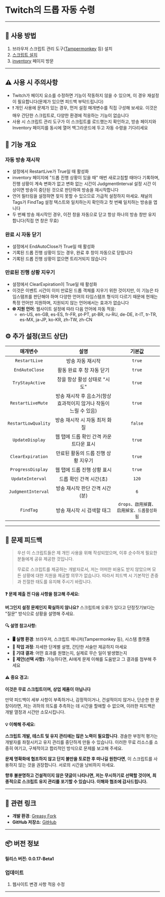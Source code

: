 # **Twitch의 드롭 자동 수령**

---

## **👻 사용 방법**

1. 브라우저 스크립트 관리 도구([Tampermonkey](https://chrome.google.com/webstore/detail/tampermonkey/dhdgffkkebhmkfjojejmpbldmpobfkfo) 등) 설치
2. [스크립트 설치](https://update.greasyfork.org/scripts/474799/Twitch%20%E8%87%AA%E5%8B%95%E9%A0%98%E5%8F%96%E6%8E%89%E5%AF%B6%20%20Auto%20Receive%20Drops.user.js)
3. [inventory](https://www.twitch.tv/drops/inventory) 페이지 방문

---

## **⚠️ 사용 시 주의사항**
- Twitch가 페이지 요소를 수정하면 기능이 작동하지 않을 수 있으며, 이 경우 재설정이 필요합니다(문제가 있으면 피드백 부탁드립니다)
- ❗️ 개인 사용에 문제가 있는 경우, 먼저 설정 매개변수를 직접 구성해 보세요. 이것은 매우 간단한 스크립트로, 다양한 환경에 적응하는 기능이 없습니다
- 사용 시 스크립트 관리 도구가 이 스크립트를 로드했는지 확인하고, 방송 페이지와 Inventory 페이지를 동시에 열어 백그라운드에 두고 자동 수령을 기다리세요


## **📜 기능 개요**

### **자동 방송 재시작**
- 설정에서 RestartLive가 True일 때 활성화
- inventory 페이지에 "드롭 진행 상황이 있을 때" 매번 새로고침할 때마다 기록하며, 진행 상황이 계속 변화가 없고 변화 없는 시간이 JudgmentInterval 설정 시간 이상이면 방송이 중단된 것으로 판단하여 방송을 재시작합니다
- 언어 필터링을 설정하면 찾지 못할 수 있으므로 가급적 설정하지 마세요. 채널의 Tags가 FindTag 설정 텍스트와 일치하는지 확인하고 첫 번째 일치하는 방송을 엽니다
- 두 번째 방송 재시작인 경우, 이전 창을 자동으로 닫고 항상 하나의 방송 창만 유지합니다(직접 연 창은 무효)

### **완료 시 자동 닫기**
- 설정에서 EndAutoClose가 True일 때 활성화
- 기록된 드롭 진행 상황이 있는 경우, 완료 후 창이 자동으로 닫힙니다
- 기록된 드롭 진행 상황이 없으면 트리거되지 않습니다

### **만료된 진행 상황 지우기**
- 설정에서 ClearExpiration이 True일 때 활성화
- 이것은 이벤트 시간이 이미 만료된 드롭 객체를 지우기 위한 것이지만, 이 기능은 타임스탬프를 판단해야 하며 다양한 언어의 타임스탬프 형식이 다르기 때문에
현재는 특정 언어만 지원하며, 지원되지 않는 언어에서는 효과가 없습니다
- **🌐 지원 언어**: 웹사이트 설정에 따라 다음 언어에 자동 적응:
  - en-US, en-GB, es-ES, fr-FR, pt-PT, pt-BR, ru-RU, de-DE, it-IT, tr-TR, es-MX, ja-JP, ko-KR, zh-TW, zh-CN


## **⚙️ 추가 설정(코드 상단)**

|    **매개변수**     |                             **설명**                              |                **기본값**                 |
| :-----------------: | :---------------------------------------------------------------: | :---------------------------------------: |
|    `RestartLive`    |                         방송 자동 재시작                          |                  `true`                   |
|   `EndAutoClose`    |                     활동 완료 후 창 자동 닫기                     |                  `true`                   |
|   `TryStayActive`   |                   창을 항상 활성 상태로 "시도"                    |                  `true`                   |
|  `RestartLiveMute`  | 방송 재시작 후 음소거(항상 효과적이지 않거나 작동이 느릴 수 있음) |                  `true`                   |
| `RestartLowQuality` |                   방송 재시작 시 자동 최저 화질                   |                  `false`                  |
|   `UpdateDisplay`   |              웹 탭에 드롭 확인 간격 카운트다운 표시               |                  `true`                   |
|  `ClearExpiration`  |                만료된 활동의 드롭 진행 상황 지우기                |                  `true`                   |
|  `ProgressDisplay`  |                    웹 탭에 드롭 진행 상황 표시                    |                  `true`                   |
|  `UpdateInterval`   |                      드롭 확인 간격 시간(초)                      |                   `120`                   |
| `JudgmentInterval`  |                  방송 재시작 판단 간격 시간(분)                   |                    `6`                    |
|      `FindTag`      |                    방송 재시작 시 검색할 태그                     | `drops、啟用掉寶、启用掉宝、드롭활성화됨` |

---

## 📣 문제 피드백

> 우선 이 스크립트들은 제 개인 사용을 위해 작성되었으며, 이후 순수하게 필요한 분들에게 공유 제공한 것입니다.
>
> 무료로 스크립트를 제공하는 개발자로서, 저는 어떠한 비용도 받지 않았으며 모든 상황에 대한 지원을 제공할 의무가 없습니다. 따라서 피드백 시 기본적인 존중과 친절한 태도를 유지해 주시기 바랍니다.

#### ❓ 문제 제출 전 다음 사항을 참고해 주세요:

**버그인지 설정 문제인지 확실하지 않나요?** 스크립트에 오류가 있다고 단정짓기보다는 "질문" 방식으로 상황을 설명해 주세요.

#### 🔍 설명 참고사항:

- **🖥️ 실행 환경**: 브라우저, 스크립트 매니저(Tampermonkey 등), 시스템 플랫폼
- **🧭 작업 과정**: 자세한 단계별 설명, 간단한 서술만 제공하지 마세요
- **🎯 기대 결과**: 어떤 효과를 원했는지, 실제로 무슨 일이 발생했는지
- **🤖 제안(선택 사항)**: 가능하다면, AI에게 문제 이해를 도움받고 그 결과를 첨부해 주세요

#### ⚠️ 중요 경고:

**이것은 무료 스크립트이며, 상업 제품이 아닙니다**

만약 피드백이 세부 사항이 부족하거나, 감정적이거나, 건설적이지 않거나, 단순한 한 문장이라면, 저는 귀하의 의도를 추측하는 데 시간을 할애할 수 없으며, 이러한 피드백은 개발 열정과 시간만 소모시킵니다.

#### 💡 이해해 주세요:

**스크립트 개발, 테스트 및 유지 관리에는 많은 노력이 필요합니다**. 경솔한 부정적 평가는 개발자를 좌절시키고 유지 관리를 중단하게 만들 수 있습니다. 이러한 무료 리소스를 소중히 여기고, 구체적이고 합리적인 방식으로 문제를 보고해 주세요.

**문제 명확화에 협조하지 않고 단지 불만을 토로한 후 떠나길 원한다면**, 이 스크립트를 사용하지 않는 것을 권장합니다. 서로의 시간을 낭비하지 마세요.

**향후 불분명하고 건설적이지 않은 댓글이 나타나면, 저는 무시하기로 선택할 것이며, 최종적으로 스크립트 유지 관리를 포기할 수 있습니다. 이해와 협조에 감사드립니다.**

---

## **🔗 관련 링크**

- **개발 환경**: [Greasy Fork](https://greasyfork.org/zh-TW/users/989635-canaan-hs)  
- **GitHub 저장소**: [GitHub](https://github.com/Canaan-HS/MonkeyScript/tree/main/TwitchReceiveDrops)

---

## **📦 버전 정보**

**릴리스 버전: 0.0.17-Beta1**

### **업데이트**
1. 웹사이트 변경 사항 적응 수정

---